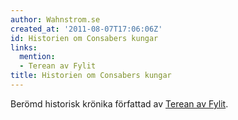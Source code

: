 ```yaml
---
author: Wahnstrom.se
created_at: '2011-08-07T17:06:06Z'
id: Historien om Consabers kungar
links:
  mention:
  - Terean av Fylit
title: Historien om Consabers kungar
---
```


Berömd historisk krönika författad av [Terean av Fylit].

  [Terean av Fylit]: Terean_av_Fylit